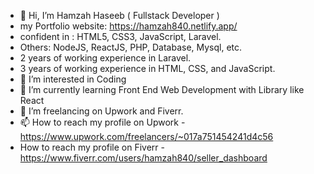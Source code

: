 - 👋 Hi, I’m Hamzah Haseeb ( Fullstack Developer )
- my Portfolio website: https://hamzah840.netlify.app/
- confident in : HTML5, CSS3, JavaScript, Laravel.
- Others: NodeJS, ReactJS, PHP, Database, Mysql, etc.
- 2 years of working experience in Laravel.
- 3 years of working experience in HTML, CSS, and JavaScript.
- 👀 I’m interested in Coding
- 🌱 I’m currently learning Front End Web Development with Library like React
- 💞️ I’m freelancing on Upwork and Fiverr.
- 📫 How to reach my profile on Upwork - https://www.upwork.com/freelancers/~017a751454241d4c56
- How to reach my profile on Fiverr - https://www.fiverr.com/users/hamzah840/seller_dashboard
<!---
Hamzah840/Hamzah840 is a ✨ special ✨ repository because its `README.md` (this file) appears on your GitHub profile.
You can click the Preview link to take a look at your changes.
--->
